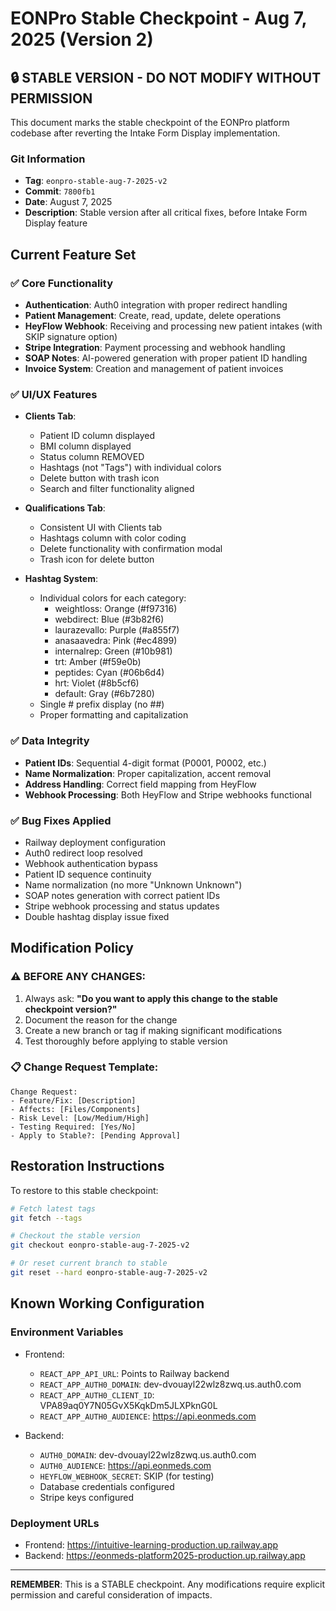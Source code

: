 # EONPro Stable Checkpoint - Aug 7, 2025 (Version 2)

## 🔒 STABLE VERSION - DO NOT MODIFY WITHOUT PERMISSION

This document marks the stable checkpoint of the EONPro platform codebase after reverting the Intake Form Display implementation.

### Git Information

- **Tag**: `eonpro-stable-aug-7-2025-v2`
- **Commit**: `7800fb1`
- **Date**: August 7, 2025
- **Description**: Stable version after all critical fixes, before Intake Form Display feature

## Current Feature Set

### ✅ Core Functionality

- **Authentication**: Auth0 integration with proper redirect handling
- **Patient Management**: Create, read, update, delete operations
- **HeyFlow Webhook**: Receiving and processing new patient intakes (with SKIP signature option)
- **Stripe Integration**: Payment processing and webhook handling
- **SOAP Notes**: AI-powered generation with proper patient ID handling
- **Invoice System**: Creation and management of patient invoices

### ✅ UI/UX Features

- **Clients Tab**:
  - Patient ID column displayed
  - BMI column displayed
  - Status column REMOVED
  - Hashtags (not "Tags") with individual colors
  - Delete button with trash icon
  - Search and filter functionality aligned

- **Qualifications Tab**:
  - Consistent UI with Clients tab
  - Hashtags column with color coding
  - Delete functionality with confirmation modal
  - Trash icon for delete button

- **Hashtag System**:
  - Individual colors for each category:
    - weightloss: Orange (#f97316)
    - webdirect: Blue (#3b82f6)
    - laurazevallo: Purple (#a855f7)
    - anasaavedra: Pink (#ec4899)
    - internalrep: Green (#10b981)
    - trt: Amber (#f59e0b)
    - peptides: Cyan (#06b6d4)
    - hrt: Violet (#8b5cf6)
    - default: Gray (#6b7280)
  - Single # prefix display (no ##)
  - Proper formatting and capitalization

### ✅ Data Integrity

- **Patient IDs**: Sequential 4-digit format (P0001, P0002, etc.)
- **Name Normalization**: Proper capitalization, accent removal
- **Address Handling**: Correct field mapping from HeyFlow
- **Webhook Processing**: Both HeyFlow and Stripe webhooks functional

### ✅ Bug Fixes Applied

- Railway deployment configuration
- Auth0 redirect loop resolved
- Webhook authentication bypass
- Patient ID sequence continuity
- Name normalization (no more "Unknown Unknown")
- SOAP notes generation with correct patient IDs
- Stripe webhook processing and status updates
- Double hashtag display issue fixed

## Modification Policy

### ⚠️ BEFORE ANY CHANGES:

1. Always ask: **"Do you want to apply this change to the stable checkpoint version?"**
2. Document the reason for the change
3. Create a new branch or tag if making significant modifications
4. Test thoroughly before applying to stable version

### 📋 Change Request Template:

```
Change Request:
- Feature/Fix: [Description]
- Affects: [Files/Components]
- Risk Level: [Low/Medium/High]
- Testing Required: [Yes/No]
- Apply to Stable?: [Pending Approval]
```

## Restoration Instructions

To restore to this stable checkpoint:

```bash
# Fetch latest tags
git fetch --tags

# Checkout the stable version
git checkout eonpro-stable-aug-7-2025-v2

# Or reset current branch to stable
git reset --hard eonpro-stable-aug-7-2025-v2
```

## Known Working Configuration

### Environment Variables

- Frontend:
  - `REACT_APP_API_URL`: Points to Railway backend
  - `REACT_APP_AUTH0_DOMAIN`: dev-dvouayl22wlz8zwq.us.auth0.com
  - `REACT_APP_AUTH0_CLIENT_ID`: VPA89aq0Y7N05GvX5KqkDm5JLXPknG0L
  - `REACT_APP_AUTH0_AUDIENCE`: https://api.eonmeds.com

- Backend:
  - `AUTH0_DOMAIN`: dev-dvouayl22wlz8zwq.us.auth0.com
  - `AUTH0_AUDIENCE`: https://api.eonmeds.com
  - `HEYFLOW_WEBHOOK_SECRET`: SKIP (for testing)
  - Database credentials configured
  - Stripe keys configured

### Deployment URLs

- Frontend: https://intuitive-learning-production.up.railway.app
- Backend: https://eonmeds-platform2025-production.up.railway.app

---

**REMEMBER**: This is a STABLE checkpoint. Any modifications require explicit permission and careful consideration of impacts.
